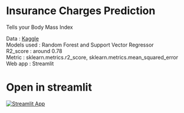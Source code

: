# Insurance Charges Prediction

Tells your Body Mass Index

Data         : [Kaggle](https://www.kaggle.com/code/sudhirnl7/linear-regression-tutorial/data) <br>
Models used  : Random Forest and Support Vector Regressor<br>
R2_score     : around 0.78 <br>
Metric       : sklearn.metrics.r2_score, sklearn.metrics.mean_squared_error <br>
Web app      : Streamlit <br>

# Open in streamlit
[![Streamlit App](https://static.streamlit.io/badges/streamlit_badge_black_white.svg)](https://share.streamlit.io/anudeep-k2001/learning/main/BEPEC/Projects/GymApp/app.py)
